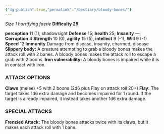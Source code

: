 ```yaml
---
{"dg-publish":true,"permalink":"/bestiary/bloody-bones/"}
---
```


*Size 1 horrifying faerie*
**Difficulty 25**

**perception** 11 (1); shadowsight 
**Defense** 15; **health** 25; **Insanity** —; **Corruption** 4 
**Strength** 10 (0), **agility** 15 (5), **intellect** 9 (-1), **Will** 9 (-1)
**Speed** 12
**Immunity** Damage from disease, insanity, charmed, disease
**Slippery body:** A creature attempting to grab a bloody bones makes the attack roll with 2 banes. A bloody bones makes the attack roll to escape a grab with 2 boons.
**Iron vulnerability:** A bloody bones is impaired while it is in contact with iron.
### ATTACK OPTIONS
**Claws** (melee) +5 with 2 boons (2d6 plus Flay on attack roll 20+)
**Flay:** The target takes 1d6 extra damage and becomes impaired for 1 round. If the target is already impaired, it instead takes another 1d6 extra damage.
### SPECIAL ATTACKS
**Frenzied Attack:** The bloody bones attacks twice with its claws, but it makes each attack roll with 1 bane.